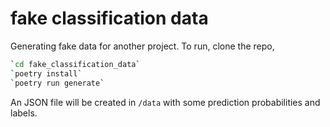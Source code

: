 # fake classification data

Generating fake data for another project. To run, clone the repo,

```bash
`cd fake_classification_data`
`poetry install`
`poetry run generate`
```

An JSON file will be created in `/data` with some prediction probabilities and labels.